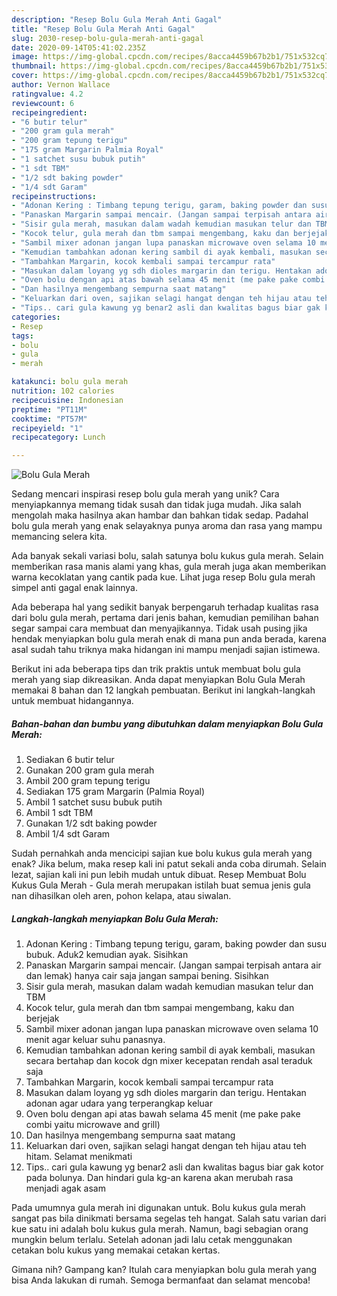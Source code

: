 ```yaml
---
description: "Resep Bolu Gula Merah Anti Gagal"
title: "Resep Bolu Gula Merah Anti Gagal"
slug: 2030-resep-bolu-gula-merah-anti-gagal
date: 2020-09-14T05:41:02.235Z
image: https://img-global.cpcdn.com/recipes/8acca4459b67b2b1/751x532cq70/bolu-gula-merah-foto-resep-utama.jpg
thumbnail: https://img-global.cpcdn.com/recipes/8acca4459b67b2b1/751x532cq70/bolu-gula-merah-foto-resep-utama.jpg
cover: https://img-global.cpcdn.com/recipes/8acca4459b67b2b1/751x532cq70/bolu-gula-merah-foto-resep-utama.jpg
author: Vernon Wallace
ratingvalue: 4.2
reviewcount: 6
recipeingredient:
- "6 butir telur"
- "200 gram gula merah"
- "200 gram tepung terigu"
- "175 gram Margarin Palmia Royal"
- "1 satchet susu bubuk putih"
- "1 sdt TBM"
- "1/2 sdt baking powder"
- "1/4 sdt Garam"
recipeinstructions:
- "Adonan Kering : Timbang tepung terigu, garam, baking powder dan susu bubuk. Aduk2 kemudian ayak. Sisihkan"
- "Panaskan Margarin sampai mencair. (Jangan sampai terpisah antara air dan lemak) hanya cair saja jangan sampai bening. Sisihkan"
- "Sisir gula merah, masukan dalam wadah kemudian masukan telur dan TBM"
- "Kocok telur, gula merah dan tbm sampai mengembang, kaku dan berjejak"
- "Sambil mixer adonan jangan lupa panaskan microwave oven selama 10 menit agar keluar suhu panasnya."
- "Kemudian tambahkan adonan kering sambil di ayak kembali, masukan secara bertahap dan kocok dgn mixer kecepatan rendah asal teraduk saja"
- "Tambahkan Margarin, kocok kembali sampai tercampur rata"
- "Masukan dalam loyang yg sdh dioles margarin dan terigu. Hentakan adonan agar udara yang terperangkap keluar"
- "Oven bolu dengan api atas bawah selama 45 menit (me pake pake combi yaitu microwave and grill)"
- "Dan hasilnya mengembang sempurna saat matang"
- "Keluarkan dari oven, sajikan selagi hangat dengan teh hijau atau teh hitam. Selamat menikmati"
- "Tips.. cari gula kawung yg benar2 asli dan kwalitas bagus biar gak kotor pada bolunya. Dan hindari gula kg-an karena akan merubah rasa menjadi agak asam"
categories:
- Resep
tags:
- bolu
- gula
- merah

katakunci: bolu gula merah 
nutrition: 102 calories
recipecuisine: Indonesian
preptime: "PT11M"
cooktime: "PT57M"
recipeyield: "1"
recipecategory: Lunch

---
```



![Bolu Gula Merah](https://img-global.cpcdn.com/recipes/8acca4459b67b2b1/751x532cq70/bolu-gula-merah-foto-resep-utama.jpg)

Sedang mencari inspirasi resep bolu gula merah yang unik? Cara menyiapkannya memang tidak susah dan tidak juga mudah. Jika salah mengolah maka hasilnya akan hambar dan bahkan tidak sedap. Padahal bolu gula merah yang enak selayaknya punya aroma dan rasa yang mampu memancing selera kita.

Ada banyak sekali variasi bolu, salah satunya bolu kukus gula merah. Selain memberikan rasa manis alami yang khas, gula merah juga akan memberikan warna kecoklatan yang cantik pada kue. Lihat juga resep Bolu gula merah simpel anti gagal enak lainnya.

Ada beberapa hal yang sedikit banyak berpengaruh terhadap kualitas rasa dari bolu gula merah, pertama dari jenis bahan, kemudian pemilihan bahan segar sampai cara membuat dan menyajikannya. Tidak usah pusing jika hendak menyiapkan bolu gula merah enak di mana pun anda berada, karena asal sudah tahu triknya maka hidangan ini mampu menjadi sajian istimewa.


Berikut ini ada beberapa tips dan trik praktis untuk membuat bolu gula merah yang siap dikreasikan. Anda dapat menyiapkan Bolu Gula Merah memakai 8 bahan dan 12 langkah pembuatan. Berikut ini langkah-langkah untuk membuat hidangannya.

<!--inarticleads1-->

##### Bahan-bahan dan bumbu yang dibutuhkan dalam menyiapkan Bolu Gula Merah:

1. Sediakan 6 butir telur
1. Gunakan 200 gram gula merah
1. Ambil 200 gram tepung terigu
1. Sediakan 175 gram Margarin (Palmia Royal)
1. Ambil 1 satchet susu bubuk putih
1. Ambil 1 sdt TBM
1. Gunakan 1/2 sdt baking powder
1. Ambil 1/4 sdt Garam


Sudah pernahkah anda mencicipi sajian kue bolu kukus gula merah yang enak? Jika belum, maka resep kali ini patut sekali anda coba dirumah. Selain lezat, sajian kali ini pun lebih mudah untuk dibuat. Resep Membuat Bolu Kukus Gula Merah - Gula merah merupakan istilah buat semua jenis gula nan dihasilkan oleh aren, pohon kelapa, atau siwalan. 

<!--inarticleads2-->

##### Langkah-langkah menyiapkan Bolu Gula Merah:

1. Adonan Kering : Timbang tepung terigu, garam, baking powder dan susu bubuk. Aduk2 kemudian ayak. Sisihkan
1. Panaskan Margarin sampai mencair. (Jangan sampai terpisah antara air dan lemak) hanya cair saja jangan sampai bening. Sisihkan
1. Sisir gula merah, masukan dalam wadah kemudian masukan telur dan TBM
1. Kocok telur, gula merah dan tbm sampai mengembang, kaku dan berjejak
1. Sambil mixer adonan jangan lupa panaskan microwave oven selama 10 menit agar keluar suhu panasnya.
1. Kemudian tambahkan adonan kering sambil di ayak kembali, masukan secara bertahap dan kocok dgn mixer kecepatan rendah asal teraduk saja
1. Tambahkan Margarin, kocok kembali sampai tercampur rata
1. Masukan dalam loyang yg sdh dioles margarin dan terigu. Hentakan adonan agar udara yang terperangkap keluar
1. Oven bolu dengan api atas bawah selama 45 menit (me pake pake combi yaitu microwave and grill)
1. Dan hasilnya mengembang sempurna saat matang
1. Keluarkan dari oven, sajikan selagi hangat dengan teh hijau atau teh hitam. Selamat menikmati
1. Tips.. cari gula kawung yg benar2 asli dan kwalitas bagus biar gak kotor pada bolunya. Dan hindari gula kg-an karena akan merubah rasa menjadi agak asam


Pada umumnya gula merah ini digunakan untuk. Bolu kukus gula merah sangat pas bila dinikmati bersama segelas teh hangat. Salah satu varian dari kue satu ini adalah bolu kukus gula merah. Namun, bagi sebagian orang mungkin belum terlalu. Setelah adonan jadi lalu cetak menggunakan cetakan bolu kukus yang memakai cetakan kertas. 

Gimana nih? Gampang kan? Itulah cara menyiapkan bolu gula merah yang bisa Anda lakukan di rumah. Semoga bermanfaat dan selamat mencoba!
